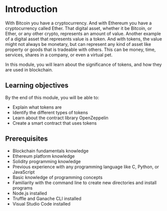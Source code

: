 # Introduction

With Bitcoin you have a cryptocurrency. And with Ethereum you have a cryptocurrency called Ether. That digital asset, whether it be Bitcoin, or Ether, or any other crypto, represents an amount of value. Another example of a digital asset that represents value is a token. And with tokens, the value might not always be monetary, but can represent any kind of asset like property or goods that is tradeable with others. This can be money, time, services, shares in a company, or even a virtual pet.

In this module, you will learn about the significance of tokens, and how they are used in blockchain.

## Learning objectives

By the end of this module, you will be able to:

- Explain what tokens are
- Identify the different types of tokens
- Learn about the contract library OpenZeppelin
- Create a smart contract that uses tokens

## Prerequisites

- Blockchain fundamentals knowledge
- Ethereum platform knowledge
- Solidity programming knowledge
- Previous experience with any programming language like C, Python, or JavaScript
- Basic knowledge of programming concepts
- Familiarity with the command line to create new directories and install programs
- Node.js installed
- Truffle and Ganache CLI installed
- Visual Studio Code installed
